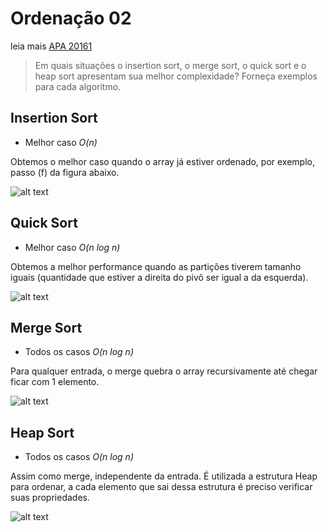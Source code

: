 # Ordenação 02
leia mais [APA 20161](http://leobezerra.ci.ufpb.br/disciplinas/APA/2016-1/)
>Em quais situações o insertion sort, o merge sort, o quick sort e o heap sort apresentam sua melhor complexidade? Forneça exemplos para cada algoritmo.

## Insertion Sort
* Melhor caso *O(n)*

Obtemos o melhor caso quando o array já estiver ordenado, por exemplo, passo (f) da figura abaixo.

![alt text](http://www.java2novice.com/images/insertion-sort.png "insertion")

## Quick Sort

* Melhor caso *O(n log n)* 

Obtemos a melhor performance quando as partições tiverem tamanho iguais (quantidade que estiver a direita do pivô ser igual a da esquerda). 

![alt text](http://i.stack.imgur.com/iKFO7.png "quick")

## Merge Sort

* Todos os casos *O(n log n)*

Para qualquer entrada, o merge quebra o array recursivamente até chegar ficar com 1 elemento.

![alt text](https://upload.wikimedia.org/wikipedia/commons/thumb/e/e6/Merge_sort_algorithm_diagram.svg/300px-Merge_sort_algorithm_diagram.svg.png "merge")

## Heap Sort

* Todos os casos *O(n log n)*

Assim como merge, independente da entrada. É utilizada a estrutura Heap para ordenar, a cada elemento que sai dessa estrutura é preciso verificar suas propriedades.

![alt text](http://4.bp.blogspot.com/_9pcz7CKFHp0/TQoY1AY67mI/AAAAAAAAAA4/uu6ELIktG2I/s1600/heap.png "heap")
